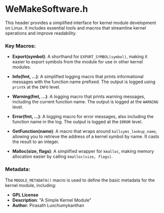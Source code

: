 # WeMakeSoftware.h

This header provides a simplified interface for kernel module development on Linux. It includes essential tools and macros that streamline kernel operations and improve readability.

### Key Macros:
- **Export(symbol)**: A shorthand for `EXPORT_SYMBOL(symbol)`, making it easier to export symbols from the module for use in other kernel modules.
  
- **Info(fmt, ...)**: A simplified logging macro that prints informational messages with the function name prefixed. The output is logged using `printk` at the `INFO` level.
  
- **Warning(fmt, ...)**: A logging macro that prints warning messages, including the current function name. The output is logged at the `WARNING` level.
  
- **Error(fmt, ...)**: A logging macro for error messages, also including the function name in the log. The output is logged at the `ERROR` level.
  
- **GetFunction(name)**: A macro that wraps around `kallsyms_lookup_name`, allowing you to retrieve the address of a kernel symbol by name. It casts the result to an integer.
  
- **Malloc(size, flags)**: A simplified wrapper for `kmalloc`, making memory allocation easier by calling `kmalloc(size, flags)`.

### Metadata:
The `MODULE_METADATA()` macro is used to define the basic metadata for the kernel module, including:
- **GPL License**
- **Description**: "A Simple Kernel Module"
- **Author**: Pirasath Luxchumykanthan